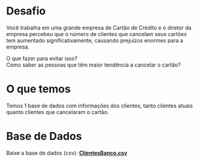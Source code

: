 # Desafio

Você trabalha em uma grande empresa de Cartão de Crédito e o diretor da empresa percebeu que o número de clientes que cancelam seus cartões tem aumentado significativamente, causando prejuízos enormes para a empresa.

O que fazer para evitar isso?<br> 
Como saber as pessoas que têm maior tendência a cancelar o cartão?

# O que temos

Temos 1 base de dados com informações dos clientes, tanto clientes atuais quanto clientes que cancelaram o cartão.

# Base de Dados
Baixe a base de dados (csv): **[ClientesBanco.csv](https://drive.google.com/file/d/1Tx11mh-P-zlJEazg0KnPeSIcTHH9KcNi/view?usp=sharing)**


